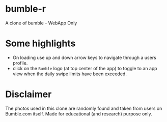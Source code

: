 # bumble-r
A clone of bumble - WebApp Only

# Some highlights
- On loading use up and down arrow keys to navigate through a users profile.
- click on the `Bumble` logo (at top center of the app) to toggle to an app view when the daily swipe limits have been exceeded.

# Disclaimer
The photos used in this clone are randomly found and taken from users on Bumble.com itself. Made for educational (and research) purpose only.

